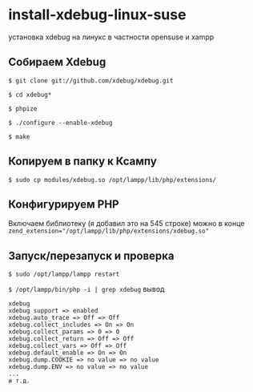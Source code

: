 # install-xdebug-linux-suse  
установка xdebug на линукс в частности opensuse и xampp   

## Собираем Xdebug 
`$ git clone git://github.com/xdebug/xdebug.git`

`$ cd xdebug*`

`$ phpize`

`$ ./configure --enable-xdebug`

`$ make`

## Копируем в папку к Ксампу

`$ sudo cp modules/xdebug.so /opt/lampp/lib/php/extensions/`

## Конфигурируем PHP
Включаем библиотеку (я добавил это на 545 строке) можно в конце
`zend_extension="/opt/lampp/lib/php/extensions/xdebug.so"`

## Запуск/перезапуск и проверка

`$ sudo /opt/lampp/lampp restart`

`$ /opt/lampp/bin/php -i | grep xdebug`
вывод 
```
xdebug
xdebug support => enabled
xdebug.auto_trace => Off => Off
xdebug.collect_includes => On => On
xdebug.collect_params => 0 => 0
xdebug.collect_return => Off => Off
xdebug.collect_vars => Off => Off
xdebug.default_enable => On => On
xdebug.dump.COOKIE => no value => no value
xdebug.dump.ENV => no value => no value
...
и т.д.

```

